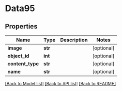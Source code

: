 # Data95

## Properties
Name | Type | Description | Notes
------------ | ------------- | ------------- | -------------
**image** | **str** |  | [optional] 
**object_id** | **int** |  | [optional] 
**content_type** | **str** |  | [optional] 
**name** | **str** |  | [optional] 

[[Back to Model list]](../README.md#documentation-for-models) [[Back to API list]](../README.md#documentation-for-api-endpoints) [[Back to README]](../README.md)


